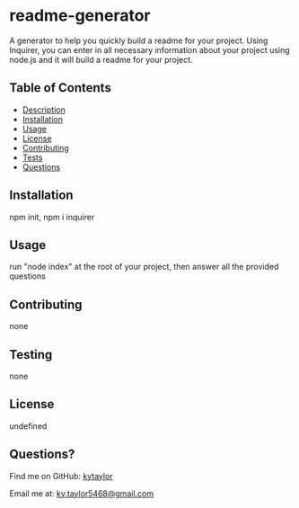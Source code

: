   # readme-generator
  A generator to help you quickly build a readme for your project. Using Inquirer, you can enter in all necessary information about your project using node.js and it will build a readme for your project.

  

  ## Table of Contents
  - [Description](#description)
  - [Installation](#installation)
  - [Usage](#usage)
  - [License](#license)
  - [Contributing](#contributing)
  - [Tests](#tests)
  - [Questions](#questions)

  ## Installation
  npm init, npm i inquirer

  ## Usage
  run "node index" at the root of your project, then answer all the provided questions

  ## Contributing
  none

  ## Testing
  none

  ## License
  undefined

  ## Questions?
  Find me on GitHub: [kytaylor](https://github.com/kytaylor)

  Email me at: ky.taylor5468@gmail.com